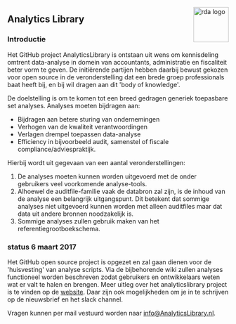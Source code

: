 <img src="https://github.com/AnalyticsLibrary/Analytics/blob/master/A_GENERAL/images/RDA_img.png"
 alt="rda logo" title="logo" align="right" width="80" />
## Analytics Library
### Introductie

Het GitHub project AnalyticsLibrary is ontstaan uit wens om kennisdeling omtrent data-analyse in domein van accountants, administratie en fiscaliteit beter vorm te geven. De initiërende partijen hebben daarbij bewust gekozen voor open source in de veronderstelling dat een brede groep professionals baat heeft bij, en bij wil dragen aan dit 'body of knowledge'.

De doelstelling is om te komen tot een breed gedragen generiek toepasbare set analyses. Analyses moeten bijdragen aan:

+ Bijdragen aan betere sturing van ondernemingen
+ Verhogen van de kwaliteit verantwoordingen
+ Verlagen drempel toepassen data-analyse
+ Efficiency in bijvoorbeeld audit, samenstel of fiscale compliance/adviespraktijk.

Hierbij wordt uit gegevaan van een aantal veronderstellingen:

1. De analyses moeten kunnen worden uitgevoerd met de onder gebruikers veel voorkomende analyse-tools. 
2. Alhoewel de auditfile-familie vaak de databron zal zijn, is de inhoud van de analyse een belangrijk uitgangspunt. Dit betekent dat sommige analyses niet uitgevoerd kunnen worden met alleen auditfiles maar dat data uit andere bronnen noodzakelijk is. 
3. Sommige analyses zullen gebruik maken van het referentiegrootboekschema. 

### status 6 maart 2017

Het GitHub open source project is opgezet en zal gaan dienen voor de 'huisvesting' van analyse scripts. Via de bijbehorende wiki zullen analyses functioneel worden beschreven zodat gebruikers en ontwikkelaars weten wat er valt te halen en brengen. Meer uitleg over het analyticslibrary project is te vinden op de [website](https://www.analyticslibrary.nl). Daar zijn ook mogelijkheden om je in te schrijven op de nieuwsbrief en het slack channel.

Vragen kunnen per mail vestuurd worden naar info@AnalyticsLibrary.nl.
